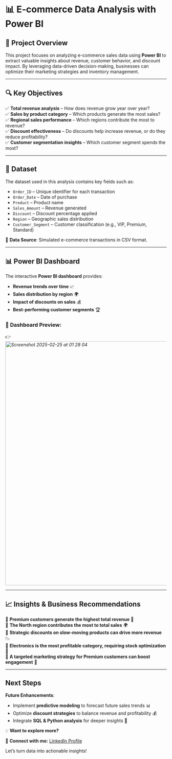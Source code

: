 # 📊 E-commerce Data Analysis with Power BI

## 📌 Project Overview
This project focuses on analyzing e-commerce sales data using **Power BI** to extract valuable insights about revenue, customer behavior, and discount impact. By leveraging data-driven decision-making, businesses can optimize their marketing strategies and inventory management.

---

## 🔍 Key Objectives
✅ **Total revenue analysis** – How does revenue grow year over year?  
✅ **Sales by product category** – Which products generate the most sales?  
✅ **Regional sales performance** – Which regions contribute the most to revenue?  
✅ **Discount effectiveness** – Do discounts help increase revenue, or do they reduce profitability?  
✅ **Customer segmentation insights** – Which customer segment spends the most?  

---

## 📂 Dataset
The dataset used in this analysis contains key fields such as:
- `Order_ID` – Unique identifier for each transaction
- `Order_Date` – Date of purchase
- `Product` – Product name
- `Sales_Amount` – Revenue generated
- `Discount` – Discount percentage applied
- `Region` – Geographic sales distribution
- `Customer_Segment` – Customer classification (e.g., VIP, Premium, Standard)

🔹 **Data Source**: Simulated e-commerce transactions in CSV format.

---

## 📊 Power BI Dashboard
The interactive **Power BI dashboard** provides:
- **Revenue trends over time** 📈
- **Sales distribution by region** 🌍
- **Impact of discounts on sales** 💰
- **Best-performing customer segments** 🏆

### 📸 **Dashboard Preview:**
👉 *<img width="759" alt="Screenshot 2025-02-25 at 01 28 04" src="https://github.com/user-attachments/assets/b896e887-76ca-4175-bdd1-6f4c1ea57320" />*

---

## 📈 Insights & Business Recommendations
🔹 **Premium customers generate the highest total revenue** 💎  
🔹 **The North region contributes the most to total sales** 🌍  
🔹 **Strategic discounts on slow-moving products can drive more revenue** 📉  
🔹 **Electronics is the most profitable category, requiring stock optimization** 🛒  
🔹 **A targeted marketing strategy for Premium customers can boost engagement** 🎯  

---

##  Next Steps
 **Future Enhancements**:
- Implement **predictive modeling** to forecast future sales trends 📊
- Optimize **discount strategies** to balance revenue and profitability 💰
- Integrate **SQL & Python analysis** for deeper insights 🐍

💡 **Want to explore more?**


🔗 **Connect with me:** [LinkedIn Profile](linkedin.com/in/katherine-ponce-6616441b3)  

 Let’s turn data into actionable insights!

